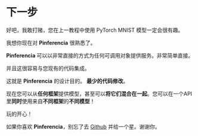 # 下一步

好吧，我敢打赌，您在上一教程中使用 PyTorch MNIST 模型一定会很有趣。

我想你现在对 **Pinferencia** 很熟悉了。

**Pinferencia** 可以以非常直接的方式为任何可调用对象提供服务。非常简单直接。

并且这很容易与您现有的代码集成。

这就是 **Pinferencia** 的设计目的。 **最少的代码修改**。

现在您可以从**任何框架**提供模型，甚至可以**将它们混合在一起**。您可以在一个API里**同时**使用来自**不同框架**的**不同模型**！

玩的开心！

如果你喜欢 **Pinferencia**，别忘了去 [Github](https://github.com/underneathall/pinferencia/tree/8-documentation-of-get-started) 并给一个星。谢谢你。